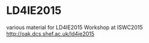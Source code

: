 # LD4IE2015
various material for LD4IE2015 Workshop at ISWC2015 http://oak.dcs.shef.ac.uk/ld4ie2015
